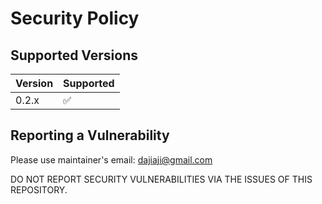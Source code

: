 # Security Policy

## Supported Versions

| Version | Supported          |
| ------- | ------------------ |
| 0.2.x   | :white_check_mark: |

## Reporting a Vulnerability

Please use maintainer's email: dajiaji@gmail.com

DO NOT REPORT SECURITY VULNERABILITIES VIA THE ISSUES OF THIS REPOSITORY.
